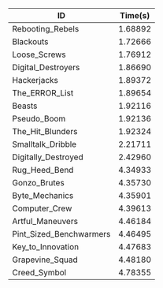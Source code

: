 |ID|Time(s)|
|-|-|
|Rebooting_Rebels|1.68892|
|Blackouts|1.72666|
|Loose_Screws|1.76912|
|Digital_Destroyers|1.86690|
|Hackerjacks|1.89372|
|The_ERROR_List|1.89654|
|Beasts|1.92116|
|Pseudo_Boom|1.92136|
|The_Hit_Blunders|1.92324|
|Smalltalk_Dribble|2.21711|
|Digitally_Destroyed|2.42960|
|Rug_Heed_Bend|4.34933|
|Gonzo_Brutes|4.35730|
|Byte_Mechanics|4.35901|
|Computer_Crew|4.39613|
|Artful_Maneuvers|4.46184|
|Pint_Sized_Benchwarmers|4.46495|
|Key_to_Innovation|4.47683|
|Grapevine_Squad|4.48180|
|Creed_Symbol|4.78355|
